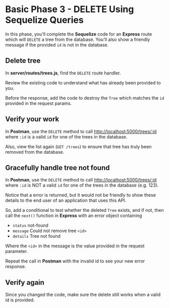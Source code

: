 # Basic Phase 3 - DELETE Using Sequelize Queries

In this phase, you'll complete the **Sequelize** code for an **Express** route
which will `DELETE` a tree from the database. You'll also show a friendly 
message if the provided `id` is not in the database.

## Delete tree

In __server/routes/trees.js__, find the `DELETE` route handler.

Review the existing code to understand what has already been provided to you.

Before the response, add the code to destroy the `Tree` which matches the `id`
provided in the request params.

## Verify your work

In **Postman**, use the `DELETE` method to call 
[http://localhost:5000/trees/:id][test-path] where `:id` is a valid `id` for one 
of the trees in the database.

Also, view the list again (`GET /trees`) to ensure that tree has truly been
removed from the database.

## Gracefully handle tree not found

In **Postman**, use the `DELETE` method to call
[http://localhost:5000/trees/:id][test-path] where `:id` is NOT a valid `id` for 
one of the trees in the database (e.g. 123).

Notice that a error is returned, but it would not be friendly to show these
details to the end user of an application that uses this API.

So, add a conditional to test whether the deleted `Tree` exists, and if not,
then call the `next()` function in **Express** with an error object containing

* `status` not-found
* `message` Could not remove tree `<id>`
* `details` Tree not found

Where the `<id>` in the message is the value provided in the request parameter.

Repeat the call in **Postman** with the invalid id to see your new error 
response.

## Verify again

Since you changed the code, make sure the delete still works when a valid id
is provided.


[test-path]: http://localhost:5000/trees/:id
